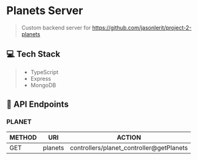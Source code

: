 # Planets Server
> Custom backend server for https://github.com/jasonlerit/project-2-planets

## 💻 Tech Stack
> - TypeScript
> - Express
> - MongoDB

## 🚀 API Endpoints

### PLANET
| METHOD | URI     | ACTION                                   |
|--------|---------|------------------------------------------|
| GET    | planets | controllers/planet_controller@getPlanets |
